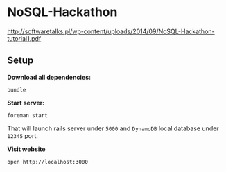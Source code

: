 NoSQL-Hackathon
===============

http://softwaretalks.pl/wp-content/uploads/2014/09/NoSQL-Hackathon-tutorial1.pdf

## Setup

**Download all dependencies:**

    bundle

**Start server:**

    foreman start

That will launch rails server under `5000` and `DynamoDB` local database under `12345` port.

**Visit website**

    open http://localhost:3000
